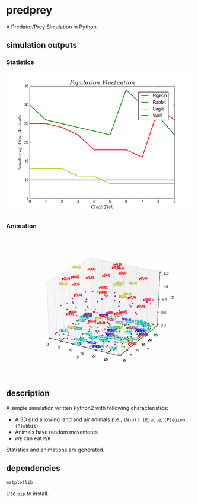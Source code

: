 # predprey
A Predator/Prey Simulation in Python

## simulation outputs
### Statistics
![Stats](/doc/pred_prey_stats.png)

### Animation
![Anim](/doc/pred_prey_animation.gif)

## description
A simple simulation written Python2 with following characteristics:
- A 3D grid allowing land and air animals (i.e., `(W)olf`, `(E)agle`, `(P)egion`, `(R)abbit`)
- Animals have random movements
- `W`/`E` can eat `P`/`R`

Statistics and animations are generated.

## dependencies
```
matplotlib
```
Use `pip` to install.
